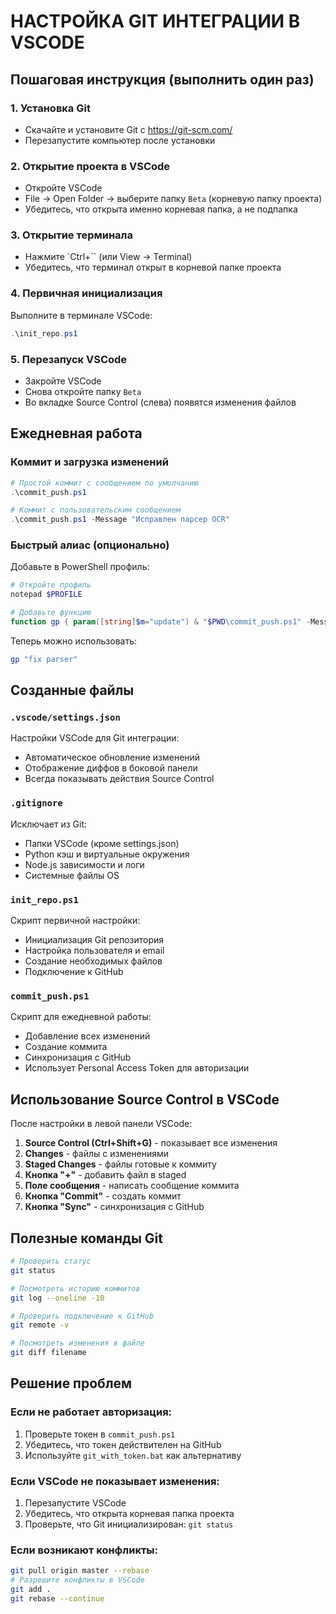# НАСТРОЙКА GIT ИНТЕГРАЦИИ В VSCODE

## Пошаговая инструкция (выполнить один раз)

### 1. Установка Git
- Скачайте и установите Git с https://git-scm.com/
- Перезапустите компьютер после установки

### 2. Открытие проекта в VSCode
- Откройте VSCode
- File → Open Folder → выберите папку `Beta` (корневую папку проекта)
- Убедитесь, что открыта именно корневая папка, а не подпапка

### 3. Открытие терминала
- Нажмите `Ctrl+`` (или View → Terminal)
- Убедитесь, что терминал открыт в корневой папке проекта

### 4. Первичная инициализация
Выполните в терминале VSCode:
```powershell
.\init_repo.ps1
```

### 5. Перезапуск VSCode
- Закройте VSCode
- Снова откройте папку `Beta`
- Во вкладке Source Control (слева) появятся изменения файлов

## Ежедневная работа

### Коммит и загрузка изменений
```powershell
# Простой коммит с сообщением по умолчанию
.\commit_push.ps1

# Коммит с пользовательским сообщением
.\commit_push.ps1 -Message "Исправлен парсер OCR"
```

### Быстрый алиас (опционально)
Добавьте в PowerShell профиль:
```powershell
# Откройте профиль
notepad $PROFILE

# Добавьте функцию
function gp { param([string]$m="update") & "$PWD\commit_push.ps1" -Message $m }
```

Теперь можно использовать:
```powershell
gp "fix parser"
```

## Созданные файлы

### `.vscode/settings.json`
Настройки VSCode для Git интеграции:
- Автоматическое обновление изменений
- Отображение диффов в боковой панели
- Всегда показывать действия Source Control

### `.gitignore`
Исключает из Git:
- Папки VSCode (кроме settings.json)
- Python кэш и виртуальные окружения
- Node.js зависимости и логи
- Системные файлы OS

### `init_repo.ps1`
Скрипт первичной настройки:
- Инициализация Git репозитория
- Настройка пользователя и email
- Создание необходимых файлов
- Подключение к GitHub

### `commit_push.ps1`
Скрипт для ежедневной работы:
- Добавление всех изменений
- Создание коммита
- Синхронизация с GitHub
- Использует Personal Access Token для авторизации

## Использование Source Control в VSCode

После настройки в левой панели VSCode:

1. **Source Control (Ctrl+Shift+G)** - показывает все изменения
2. **Changes** - файлы с изменениями
3. **Staged Changes** - файлы готовые к коммиту
4. **Кнопка "+"** - добавить файл в staged
5. **Поле сообщения** - написать сообщение коммита
6. **Кнопка "Commit"** - создать коммит
7. **Кнопка "Sync"** - синхронизация с GitHub

## Полезные команды Git

```bash
# Проверить статус
git status

# Посмотреть историю коммитов
git log --oneline -10

# Проверить подключение к GitHub
git remote -v

# Посмотреть изменения в файле
git diff filename
```

## Решение проблем

### Если не работает авторизация:
1. Проверьте токен в `commit_push.ps1`
2. Убедитесь, что токен действителен на GitHub
3. Используйте `git_with_token.bat` как альтернативу

### Если VSCode не показывает изменения:
1. Перезапустите VSCode
2. Убедитесь, что открыта корневая папка проекта
3. Проверьте, что Git инициализирован: `git status`

### Если возникают конфликты:
```bash
git pull origin master --rebase
# Разрешите конфликты в VSCode
git add .
git rebase --continue
